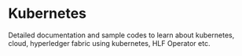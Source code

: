 # Kubernetes
Detailed documentation and sample codes to learn about kubernetes, cloud, hyperledger fabric using kubernetes, HLF Operator etc.
